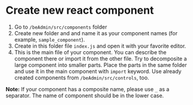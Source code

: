 # Create new react component

1. Go to `/beAdmin/src/components` folder 
2. Create new folder and and name it as your component names \(for example, `sample_component`\). 
3. Create in this folder file `index.js` and open it with your favorite editor. 
4. This is the main file of your component. You can describe the component there or import it from the other file. Try to decomposite a large component into smaller parts. Place the parts in the same folder and use it in the main component with `import` keyword. Use already created components from `/beAdmin/src/controls`, too.

**Note:** If your component has a composite name, please use `_` as a separator. The name of component should be in the lower case.


